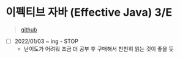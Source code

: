 # 이펙티브 자바 (Effective Java) 3/E

> [github](https://github.com/WegraLee/effective-java-3e-source-code)

- [ ] 2022/01/03 ~ ing - STOP
  - 난이도가 어려워 조금 더 공부 후 구매해서 천천히 읽는 것이 좋을 듯
